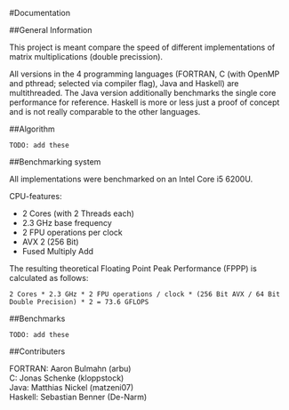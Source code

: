 #Documentation

##General Information

This project is meant compare the speed of different implementations of matrix multiplications (double precission).

All versions in the 4 programming languages (FORTRAN, C (with OpenMP and pthread; selected via compiler flag), Java and Haskell) are multithreaded. The Java version additionally benchmarks the single core performance for reference. Haskell is more or less just a proof of concept and is not really comparable to the other languages.

##Algorithm

`TODO: add these`

##Benchmarking system

All implementations were benchmarked on an Intel Core i5 6200U. 

CPU-features:
 * 2 Cores (with 2 Threads each)
 * 2.3 GHz base frequency
 * 2 FPU operations per clock
 * AVX 2 (256 Bit)
 * Fused Multiply Add
 
The resulting theoretical Floating Point Peak Performance (FPPP) is calculated as follows:

```2 Cores * 2.3 GHz * 2 FPU operations / clock * (256 Bit AVX / 64 Bit Double Precision) * 2 = 73.6 GFLOPS```

##Benchmarks

`TODO: add these`

##Contributers

FORTRAN: Aaron Bulmahn (arbu) <br>
C: Jonas Schenke (kloppstock) <br>
Java: Matthias Nickel (matzeni07) <br>
Haskell: Sebastian Benner (De-Narm)
